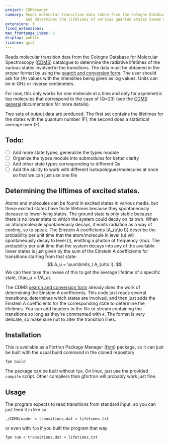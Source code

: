 ```yaml
---
project: CDMSreader
summary: Reads molecular transition data taken from the Cologne Database for Molecular Spectroscopy ([CDMS](https://cdms.astro.uni-koeln.de/)) catalogue
         and determines the lifetimes of various quantum states based on the provided information.
extensions: f
fixed_extensions:
max_frontpage_items: 6
display: public
license: gpl3
---
```


Reads molecular transition data from the Cologne Database for Molecular Spectroscopy ([CDMS](https://cdms.astro.uni-koeln.de/)) catalogue
to determine the radiative lifetimes of the various states involved in the transitions.
The data must be obtained in the proper format by using the [search and conversion form](https://cdms.astro.uni-koeln.de/cgi-bin/cdmssearch).
The user should ask for \(A\) values with the intensities being given as log values.
Units can be in GHz or inverse centimeters.

For now, this only works for one molecule at a time and only for asymmetric top molecules that correspond to the case of \(Q=23\) (see the [CDMS general](https://cdms.astro.uni-koeln.de/classic/general) documentation for more details).

Two sets of output data are produced.
The first set contains the lifetimes for the states with the quantum number \(F\), the second does a statistical average over \(F\).

## Todo:
- [ ] Add more state types, generalize the types module
- [ ] Organize the types module into submodules for better clarity
- [ ] Add other state types corresponding to different Qs
- [ ] Add the ability to work with different isotopologues/molecules at once so that we can just use one file

## Determining the liftimes of excited states.
Atoms and molecules can be found in excited states in various media, but these excited states have finite lifetimes because they spontaneously decause to lower-lying states.
The ground state is only stable because there is no lower state to which the system could decay on its own.
When an atom/molecule spontaneously decays, it emits radiation as a way of cooling, so to speak.
The Einstein A coefficients \(A_{u\to l}\) describe the probability per unit time that the atom/molecule in level \(u\) will spontaneously decay to level \(l\), emitting a photon of frequency \(\nu\).
The probability per unit time that the system decays into any of the available lower states is just given by the sum of the Einstein A coefficients for transitions starting from that state:
$$ A_u = \sum\limits_l A_{u\to l}. $$
We can then take the invese of this to get the average lifetime of a specific state, \(\tau_u = 1/A_u\).

The CDMS [search and conversion form](https://cdms.astro.uni-koeln.de/cgi-bin/cdmssearch) already does the work of determining the Einstein A coefficients.
This code just reads several transitions, determines which states are involved, and then just adds the Einstein A coefficients for the corresponding state to determine the lifetimes.
You can add headers to the file or stream containing the transitions so long as they're commented with `#`.
The format is very delicate, so make sure not to alter the transition lines.

## Installation
This is available as a Fortran Package Manager ([fpm](https://fpm.fortran-lang.org/)) package, so it can just be built with the usual build command in the cloned repository
```
fpm build
```
The package can be built without `fpm`.
On linux, just use the provided `compile` script.
Other compilers than gfortran will probably work just fine.

## Usage
The program expects to read transitions from standard input, so you can just feed it in like so:
```
./CDMSreader < transitions.dat > lifetimes.txt
```
or even with `fpm` if you built the program that way
```
fpm run < transitions.dat > lifetimes.txt
```
